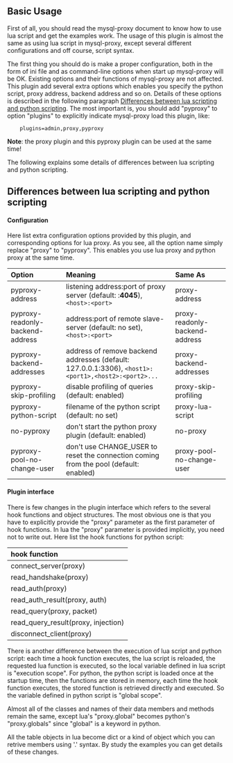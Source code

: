 ## Basic Usage ##

First of all, you should read the mysql-proxy document to know how to use lua script and get the examples work. The usage of this plugin is almost the same as using lua script in mysql-proxy, except several different configurations and off course, script syntax.

The first thing you should do is make a proper configuration, both in the form of ini file and as command-line options when start up mysql-proxy will be OK. Existing options and their functions of mysql-proxy are not affected. This plugin add several extra options which enables you specify the python script, proxy address, backend address and so on. Details of these options is described in the following paragraph [Differences between lua scripting and python scripting](https://code.google.com/p/mysql-proxy-python/wiki/basic_usage#Differences_between_lua_scripting_and_python_scripting). The most important is, you should add "pyproxy" to option "plugins" to explicitly indicate mysql-proxy load this plugin, like:
```
    plugins=admin,proxy,pyproxy
```

**Note**: the proxy plugin and this pyproxy plugin can be used at the same time!

The following explains some details of differences between lua scripting and python scripting.

## Differences between lua scripting and python scripting ##

#### Configuration ####

Here list extra configuration options provided by this plugin, and corresponding options for lua proxy. As you see, all the option name simply replace "proxy" to "pyproxy". This enables you use lua proxy and python proxy at the same time.

| **Option** | **Meaning** | **Same As** |
|:-----------|:------------|:------------|
| pyproxy-address | listening address:port of proxy server (default: :**4045**), `<host>:<port>` | proxy-address |
| pyproxy-readonly-backend-address | address:port of remote slave-server (default: no set), `<host>:<port>` | proxy-readonly-backend-address |
| pyproxy-backend-addresses | address of remove backend addresses (default: 127.0.0.1:3306), `<host1>:<port1>,<host2>:<port2>...` | proxy-backend-addresses |
| pyproxy-skip-profiling | disable profiling of queries (default: enabled) | proxy-skip-profiling |
| pyproxy-python-script | filename of the python script (default: no set) | proxy-lua-script |
| no-pyproxy | don't start the python proxy plugin (default: enabled) | no-proxy    |
| pyproxy-pool-no-change-user | don't use CHANGE\_USER to reset the connection coming from the pool (default: enabled) | proxy-pool-no-change-user |

#### Plugin interface ####

There is few changes in the plugin interface which refers to the several hook functions and object structures. The most obvious one is that you have to explicitly provide the "proxy" parameter as the first parameter of hook functions. In lua the "proxy" parameter is provided implicitly, you need not to write out. Here list the hook functions for python script:

| **hook function** |
|:------------------|
| connect\_server(proxy) |
| read\_handshake(proxy) |
| read\_auth(proxy) |
| read\_auth\_result(proxy, auth) |
| read\_query(proxy, packet) |
| read\_query\_result(proxy, injection) |
| disconnect\_client(proxy) |

There is another difference between the execution of lua script and python script: each time a hook function executes, the lua script is reloaded, the requested lua function is executed, so the local variable defined in lua script is "execution scope". For python, the python script is loaded once at the startup time, then the functions are stored in memory, each time the hook function executes, the stored function is retrieved directly and executed. So the variable defined in python script is "global scope".

Almost all of the classes and names of their data members and methods remain the same, except lua's "proxy.global" becomes python's "proxy.globals" since "global" is a keyword in python.

All the table objects in lua become dict or a kind of object which you can retrive members using '.' syntax. By study the examples you can get details of these changes.